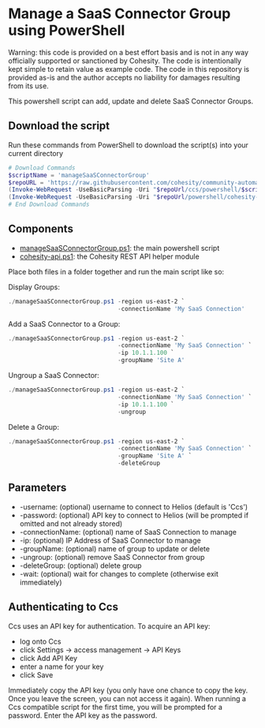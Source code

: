 # Manage a SaaS Connector Group using PowerShell

Warning: this code is provided on a best effort basis and is not in any way officially supported or sanctioned by Cohesity. The code is intentionally kept simple to retain value as example code. The code in this repository is provided as-is and the author accepts no liability for damages resulting from its use.

This powershell script can add, update and delete SaaS Connector Groups.

## Download the script

Run these commands from PowerShell to download the script(s) into your current directory

```powershell
# Download Commands
$scriptName = 'manageSaaSConnectorGroup'
$repoURL = 'https://raw.githubusercontent.com/cohesity/community-automation-samples/main'
(Invoke-WebRequest -UseBasicParsing -Uri "$repoUrl/ccs/powershell/$scriptName/$scriptName.ps1").content | Out-File "$scriptName.ps1"; (Get-Content "$scriptName.ps1") | Set-Content "$scriptName.ps1"
(Invoke-WebRequest -UseBasicParsing -Uri "$repoUrl/powershell/cohesity-api/cohesity-api.ps1").content | Out-File cohesity-api.ps1; (Get-Content cohesity-api.ps1) | Set-Content cohesity-api.ps1
# End Download Commands
```

## Components

* [manageSaaSConnectorGroup.ps1](https://raw.githubusercontent.com/cohesity/community-automation-samples/main/ccs/powershell/manageSaaSConnectorGroup/manageSaaSConnectorGroup.ps1): the main powershell script
* [cohesity-api.ps1](https://raw.githubusercontent.com/cohesity/community-automation-samples/main/powershell/cohesity-api/cohesity-api.ps1): the Cohesity REST API helper module

Place both files in a folder together and run the main script like so:

Display Groups:

```powershell
./manageSaaSConnectorGroup.ps1 -region us-east-2 `
                               -connectionName 'My SaaS Connection'
```

Add a SaaS Connector to a Group:

```powershell
./manageSaaSConnectorGroup.ps1 -region us-east-2 `
                               -connectionName 'My SaaS Connection' `
                               -ip 10.1.1.100 `
                               -groupName 'Site A'
```

Ungroup a SaaS Connector:

```powershell
./manageSaaSConnectorGroup.ps1 -region us-east-2 `
                               -connectionName 'My SaaS Connection' `
                               -ip 10.1.1.100 `
                               -ungroup
```

Delete a Group:

```powershell
./manageSaaSConnectorGroup.ps1 -region us-east-2 `
                               -connectionName 'My SaaS Connection' `
                               -groupName 'Site A' `
                               -deleteGroup
```

## Parameters

* -username: (optional) username to connect to Helios (default is 'Ccs')
* -password: (optional) API key to connect to Helios (will be prompted if omitted and not already stored)
* -connectionName: (optional) name of SaaS Connection to manage
* -ip: (optional) IP Address of SaaS Connector to manage
* -groupName: (optional) name of group to update or delete
* -ungroup: (optional) remove SaaS Connector from group
* -deleteGroup: (optional) delete group
* -wait: (optional) wait for changes to complete (otherwise exit immediately)

## Authenticating to Ccs

Ccs uses an API key for authentication. To acquire an API key:

* log onto Ccs
* click Settings -> access management -> API Keys
* click Add API Key
* enter a name for your key
* click Save

Immediately copy the API key (you only have one chance to copy the key. Once you leave the screen, you can not access it again). When running a Ccs compatible script for the first time, you will be prompted for a password. Enter the API key as the password.
